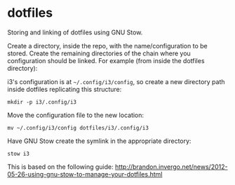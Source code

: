 dotfiles
========

Storing and linking of dotfiles using GNU Stow.

Create a directory, inside the repo, with the name/configuration to be stored. Create the remaining directories of the chain where you configuration should be linked. For example (from inside the dotfiles directory):

i3's configuration is at `~/.config/i3/config`, so create a new directory path inside dotfiles replicating this structure:

```mkdir -p i3/.config/i3```

Move the configuration file to the new location:

```mv ~/.config/i3/config dotfiles/i3/.config/i3```

Have GNU Stow create the symlink in the appropriate directory:

```stow i3```

This is based on the following guide:
http://brandon.invergo.net/news/2012-05-26-using-gnu-stow-to-manage-your-dotfiles.html

